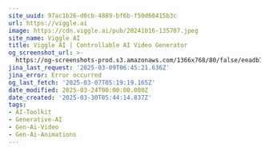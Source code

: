 ```yaml
---
site_uuid: 97ac1b26-d0cb-4889-bf6b-f50d60415b3c
url: https://viggle.ai
image: https://cdn.viggle.ai/pub/20241016-135707.jpeg
site_name: Viggle AI
title: Viggle AI | Controllable AI Video Generator
og_screenshot_url: >-
  https://og-screenshots-prod.s3.amazonaws.com/1366x768/80/false/eeadb71e9b124f54e2e908ce0275adbc8f7e1b68d2f400e8c9e8b7b72a7b5d78.jpeg
jina_last_request: '2025-03-09T06:45:21.636Z'
jina_error: Error occurred
og_last_fetch: '2025-03-07T05:19:19.165Z'
date_modified: 2025-03-24T00:00:00.000Z
date_created: '2025-03-30T05:44:14.837Z'
tags:
- AI-Toolkit
- Generative-AI
- Gen-Ai-Video
- Gen-Ai-Animations
---
```





























































































































































































































































































































































































